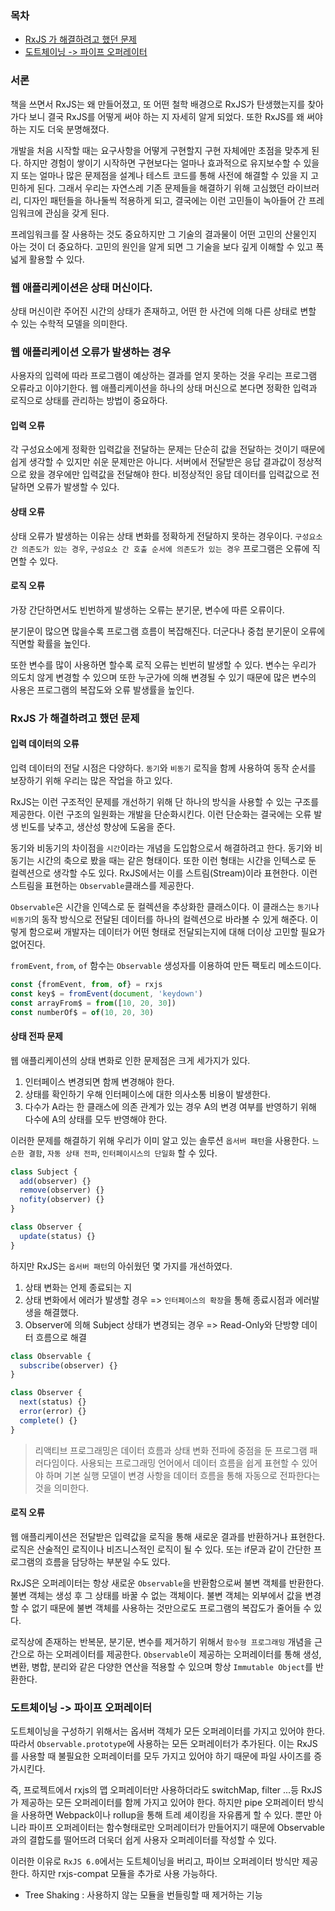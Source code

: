 ### 목차
- [RxJS 가 해결하려고 했던 문제](#rxjs-가-해결하려고-했던-문제)
- [도트체이닝 -> 파이프 오퍼레이터](#도트체이닝---파이프-오퍼레이터)

### 서론
책을 쓰면서 RxJS는 왜 만들어졌고, 또 어떤 철학 배경으로 RxJS가 탄생했는지를 찾아가다 보니
결국 RxJS를 어떻게 써야 하는 지 자세히 알게 되었다. 또한 RxJS를 왜 써야 하는 지도 더욱 분명해졌다.

개발을 처음 시작할 때는 요구사항을 어떻게 구현할지 구현 자체에만 초점을 맞추게 된다. 하지만 경험이 쌓이기 시작하면
구현보다는 얼마나 효과적으로 유지보수할 수 있을 지 또는 얼마나 많은 문제점을 설계나 테스트 코드를 통해 사전에 해결할 수 있을 지 고민하게 된다.
그래서 우리는 자연스레 기존 문제들을 해결하기 위해 고심했던 라이브러리, 디자인 패턴들을 하나둘씩 적용하게 되고, 결국에는 이런 고민들이
녹아들어 간 프레임워크에 관심을 갖게 된다.

프레임워크를 잘 사용하는 것도 중요하지만 그 기술의 결과물이 어떤 고민의 산물인지 아는 것이 더 중요하다.
고민의 원인을 알게 되면 그 기술을 보다 깊게 이해할 수 있고 폭넓게 활용할 수 있다.

### 웹 애플리케이션은 상태 머신이다.
상태 머신이란 주어진 시간의 상태가 존재하고, 어떤 한 사건에 의해 다른 상태로 변할 수 있는 수학적 모델을 의미한다.

### 웹 애플리케이션 오류가 발생하는 경우
사용자의 입력에 따라 프로그램이 예상하는 결과를 얻지 못하는 것을 우리는 프로그램 오류라고 이야기한다.
웹 애플리케이션을 하나의 상태 머신으로 본다면 정확한 입력과 로직으로 상태를 관리하는 방법이 중요하다.

#### 입력 오류
각 구성요소에게 정확한 입력값을 전달하는 문제는 단순히 값을 전달하는 것이기 때문에 쉽게 생각할 수 있지만 쉬운 문제만은 아니다.
서버에서 전달받은 응답 결과값이 정상적으로 왔을 경우에만 입력값을 전달해야 한다.
비정상적인 응답 데이터를 입력값으로 전달하면 오류가 발생할 수 있다.

#### 상태 오류
상태 오류가 발생하는 이유는 상태 변화를 정확하게 전달하지 못하는 경우이다. `구성요소 간 의존도가 있는 경우`, `구성요소 간 호출 순서에 의존도가 있는 경우` 프로그램은 오류에 직면할 수 있다.

#### 로직 오류
가장 간단하면서도 빈번하게 발생하는 오류는 분기문, 변수에 따른 오류이다.

분기문이 많으면 많을수록 프로그램 흐름이 복잡해진다. 더군다나 중첩 분기문이 오류에 직면할 확률을 높인다.

또한 변수를 많이 사용하면 할수록 로직 오류는 빈번히 발생할 수 있다. 변수는 우리가 의도치 않게 변경할 수 있으며 또한 누군가에 의해
변경될 수 있기 때문에 많은 변수의 사용은 프로그램의 복잡도와 오류 발생률을 높인다.

### RxJS 가 해결하려고 했던 문제
#### 입력 데이터의 오류
입력 데이터의 전달 시점은 다양하다. `동기`와 `비동기` 로직을 함께 사용하여 동작 순서를 보장하기 위해 우리는 많은 작업을 하고 있다.

RxJS는 이런 구조적인 문제를 개선하기 위해 단 하나의 방식을 사용할 수 있는 구조를 제공한다. 이런 구조의 일원화는 개발을 단순화시킨다.
이런 단순화는 결국에는 오류 발생 빈도를 낮추고, 생산성 향상에 도움을 준다.

동기와 비동기의 차이점을 `시간`이라는 개념을 도입함으로서 해결하려고 한다. 동기와 비동기는 시간의 축으로 봤을 때는 같은 형태이다.
또한 이런 형태는 시간을 인텍스로 둔 컬렉션으로 생각할 수도 있다. RxJS에서는 이를 스트림(Stream)이라 표현한다. 이런 스트림을 표현하는 `Observable`클래스를 제공한다.

`Observable`은 시간을 인덱스로 둔 컬렉션을 추상화한 클래스이다. 이 클래스는 `동기`나 `비동기`의 동작 방식으로 전달된 데이터를 하나의 컬렉션으로
바라볼 수 있게 해준다. 이렇게 함으로써 개발자는 데이터가 어떤 형태로 전달되는지에 대해 더이상 고민할 필요가 없어진다.

`fromEvent`, `from`, `of` 함수는 `Observable` 생성자를 이용하여 만든 팩토리 메소드이다.
```js
const {fromEvent, from, of} = rxjs
const key$ = fromEvent(document, 'keydown')
const arrayFrom$ = from([10, 20, 30])
const numberOf$ = of(10, 20, 30)
```

#### 상태 전파 문제
웹 애플리케이션의 상태 변화로 인한 문제점은 크게 세가지가 있다.
1. 인터페이스 변경되면 함께 변경해야 한다.
2. 상태를 확인하기 우해 인터페이스에 대한 의사소통 비용이 발생한다.
3. 다수가 A라는 한 클래스에 의존 관계가 있는 경우 A의 변경 여부를 반영하기 위해 다수에 A의 상태를 모두 반영해야 한다.

이러한 문제를 해결하기 위해 우리가 이미 알고 있는 솔루션 `옵서버 패턴`을 사용한다.
`느슨한 결함`, `자동 상태 전파`, `인터페이시스의 단일화` 할 수 있다.

```js
class Subject {
  add(observer) {}
  remove(observer) {}
  nofity(observer) {}
}

class Observer {
  update(status) {}
}
```

하지만 RxJS는 `옵서버 패턴`의 아쉬웠던 몇 가지를 개선하였다.
1. 상태 변화는 언제 종료되는 지
2. 상태 변화에서 에러가 발생할 경우
   => `인터페이스의 확장`을 통해 종료시점과 에러발생을 해결했다. 
3. Observer에 의해 Subject 상태가 변경되는 경우
   => Read-Only와 단방향 데이터 흐름으로 해결

```js
class Observable {
  subscribe(observer) {}
}

class Observer {
  next(status) {}
  error(error) {}
  complete() {}
}
```

> 리액티브 프로그래밍은 데이터 흐름과 상태 변화 전파에 중점을 둔 프로그램 패러다임이다. 사용되는 프로그래밍 언어에서
> 데이터 흐름을 쉽게 표현할 수 있어야 하며 기본 실행 모델이 변경 사항을 데이터 흐름을 통해 자동으로 전파한다는 것을 의미한다.

#### 로직 오류
웹 애플리케이션은 전달받은 입력값을 로직을 통해 새로운 결과를 반환하거나 표현한다. 로직은 산술적인 로직이나 비즈니스적인 로직이 될 수 있다. 
또는 if문과 같이 간단한 프로그램의 흐름을 담당하는 부분일 수도 있다.

RxJS은 오퍼레이터는 항상 새로운 `Observable`을 반환함으로써 불변 객체를 반환한다. 불변 객체는 생성 후 그 상태를 바꿀 수 없는 객체이다.
불변 객체는 외부에서 값을 변경할 수 없기 때문에 불변 객체를 사용하는 것만으로도 프로그램의 복잡도가 줄어들 수 있다.

로직상에 존재하는 반복문, 분기문, 변수를 제거하기 위해서 `함수형 프로그래밍` 개념을 근간으로 하는 오퍼레이터를 제공한다.
`Observable`이 제공하는 오퍼레이터를 통해 생성, 변환, 병합, 분리와 같은 다양한 연산을 적용할 수 있으며 항상 `Immutable Object`를 반환한다.

### 도트체이닝 -> 파이프 오퍼레이터
도트체이닝을 구성하기 위해서는 옵서버 객체가 모든 오퍼레이터를 가지고 있어야 한다. 따라서 `Observable.prototype`에 사용하는 모든 오퍼레이터가 추가된다. 이는 RxJS를 사용할 때 불필요한 오퍼레이터를 모두 가지고 있어야 하기 때문에 파일 사이즈를 증가시킨다.

즉, 프로젝트에서 rxjs의 맵 오퍼레이터만 사용하더라도 switchMap, filter ...등 RxJS가 제공하는 모든 오퍼레이터를 함께 가지고 있어야 한다.
하지만 pipe 오퍼레이터 방식을 사용하면 Webpack이나 rollup을 통해 트레 셰이킹을 자유롭게 할 수 있다. 뿐만 아니라 파이프 오퍼레이터는 함수형태로만 오퍼레이터가 만들어지기 때문에 Observable과의 결합도를 떨어뜨려 더욱더 쉽게 사용자 오퍼레이터를 작성할 수 있다.

이러한 이유로 `RxJS 6.0`에서는 도트체이닝을 버리고, 파이브 오퍼레이터 방식만 제공한다. 하지만 rxjs-compat 모듈을 추가로 사용 가능하다.

* Tree Shaking : 사용하지 않는 모듈을 번들링할 때 제거하는 기능